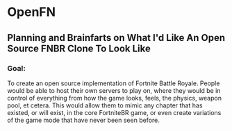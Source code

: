# OpenFN 
## Planning and Brainfarts on What I'd Like An Open Source FNBR Clone To Look Like
### Goal:
To create an open source implementation of Fortnite Battle Royale.  People would be able to host their own servers to play on,
where they would be in control of everything from how the game looks, feels, the physics, weapon pool, et cetera.  This would 
allow them to mimic any chapter that has existed, or will exist, in the core FortniteBR game, or even create variations of the
game mode that have never been seen before.
